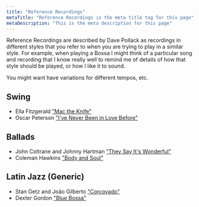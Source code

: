 ```yaml
---
title: "Reference Recordings"
metaTitle: "Reference Recordings is the meta title tag for this page"
metaDescription: "This is the meta description for this page"
---
```


Reference Recordings are described by Dave Pollack as recordings in different styles that you refer to when you are trying to play in a similar style.  For example, when playing a Bossa I might think of a particular song and recording that I know really well to remind me of details of how that style should be played, or how I like it to sound.

You might want have variations for different tempos, etc.

## Swing

- Ella Fitzgerald ["Mac the Knife"](https://www.youtube.com/watch?v=wYaEVSjg5BE)
- Oscar Peterson ["I've Never Been in Love Before"](https://www.youtube.com/watch?v=joLFHFWHT1A)

## Ballads

- John Coltrane and Johnny Hartman ["They Say It's Wonderful"](https://www.youtube.com/watch?v=z1tLwxLbB4k)
- Coleman Hawkins ["Body and Soul"](https://www.youtube.com/watch?v=zUFg6HvljDE)

## Latin Jazz (Generic)

- Stan Getz and João Gilberto ["Corcovado"](https://www.youtube.com/watch?v=W-YnyZG8fNU)
- Dexter Gordon ["Blue Bossa"](https://www.youtube.com/watch?v=6sr7BXinJMw)
